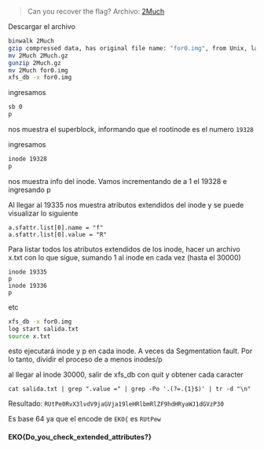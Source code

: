 >Can you recover the flag?
Archivo: [2Much](https://github.com/estebancano-dev/CTF-Writeups/blob/master/20200626%20Ekoparty%20Pre-CTF/Files/2Much?raw=true "2Much")

Descargar el archivo

```bash
binwalk 2Much
gzip compressed data, has original file name: "for0.img", from Unix, last modified: 2020-06-25 02:45:23
mv 2Much 2Much.gz
gunzip 2Much.gz
mv 2Much for0.img
xfs_db -x for0.img
```

ingresamos
```bash
sb 0
p
```

nos muestra el superblock, informando que el rootinode es el numero `19328`

ingresamos

```bash
inode 19328
p
```
nos muestra info del inode. Vamos incrementando de a 1 el 19328 e ingresando p

Al llegar al 19335 nos muestra atributos extendidos del inode y se puede visualizar lo siguiente

```
a.sfattr.list[0].name = "f"
a.sfattr.list[0].value = "R"
```

Para listar todos los atributos extendidos de los inode, hacer un archivo x.txt con lo que sigue, sumando 1 al inode en cada vez (hasta el 30000)

```
inode 19335
p
inode 19336
p
```
etc

```bash
xfs_db -x for0.img
log start salida.txt
source x.txt
```

esto ejecutará inode y p en cada inode. A veces da Segmentation fault. Por lo tanto, dividir el proceso de a menos inodes/p

al llegar al inode 30000, salir de xfs_db con quit y obtener cada caracter

`cat salida.txt | grep ".value =" | grep -Po '.(?=.{1}$)' | tr -d "\n"`

Resultado: `RUtPe0RvX3lvdV9jaGVja19leHRlbmRlZF9hdHRyaWJ1dGVzP30`

Es base 64 ya que el encode de `EKO{` es `RUtPew`

#### EKO{Do_you_check_extended_attributes?}
